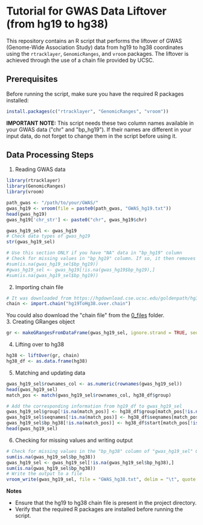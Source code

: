 # Tutorial for GWAS Data Liftover (from hg19 to hg38)
This repository contains an R script that performs the liftover of GWAS (Genome-Wide Association Study) data from hg19 to hg38 coordinates using the `rtracklayer`, `GenomicRanges`, and `vroom` packages. The liftover is achieved through the use of a chain file provided by UCSC.

## Prerequisites
Before running the script, make sure you have the required R packages installed:

```R
install.packages(c("rtracklayer", "GenomicRanges", "vroom"))
```

**IMPORTANT NOTE:** This script needs these two column names available in your GWAS data ("chr" and "bp_hg19"). If their names are different in your input data, do not forget to change them in the script before using it.

## Data Processing Steps
1. Reading GWAS data
```R
library(rtracklayer)
library(GenomicRanges)
library(vroom)

path_gwas <- "/path/to/your/GWAS/"
gwas_hg19 <- vroom(file = paste0(path_gwas, "GWAS_hg19.txt"))
head(gwas_hg19)
gwas_hg19['chr_str'] <- paste0("chr", gwas_hg19$chr)

gwas_hg19_sel <- gwas_hg19
# Check data types of gwas_hg19
str(gwas_hg19_sel)

# Use this section ONLY if you have "NA" data in "bp_hg19" column
# Check for missing values in "bp_hg19" column. If so, it then removes them
#sum(is.na(gwas_hg19_sel$bp_hg19))
#gwas_hg19_sel <- gwas_hg19[!is.na(gwas_hg19$bp_hg19),]
#sum(is.na(gwas_hg19_sel$bp_hg19))

```

2. Importing chain file
```R
# It was downloaded from https://hgdownload.cse.ucsc.edu/goldenpath/hg38/liftOver/
chain <- import.chain("hg19ToHg38.over.chain")
```
You could also download the "chain file" from the [0_files](/0_files) folder.<br>
3. Creating GRanges object
```R
gr <- makeGRangesFromDataFrame(gwas_hg19_sel, ignore.strand = TRUE, seqnames.field = "chr_str", start.field = "bp_hg19", end.field = "bp_hg19")
```

4. Lifting over to hg38
```R
hg38 <- liftOver(gr, chain)
hg38_df <- as.data.frame(hg38)
```

5. Matching and updating data
```R
gwas_hg19_sel$rownames_col <- as.numeric(rownames(gwas_hg19_sel))
head(gwas_hg19_sel)
match_pos <- match(gwas_hg19_sel$rownames_col, hg38_df$group)

# Add the corresponding information from hg19_df to gwas_hg19_sel
gwas_hg19_sel$group[!is.na(match_pos)] <- hg38_df$group[match_pos[!is.na(match_pos)]]
gwas_hg19_sel$seqnames[!is.na(match_pos)] <- hg38_df$seqnames[match_pos[!is.na(match_pos)]]
gwas_hg19_sel$bp_hg38[!is.na(match_pos)] <- hg38_df$start[match_pos[!is.na(match_pos)]]
head(gwas_hg19_sel)
```

6. Checking for missing values and writing output
```R
# Check for missing values in the "bp_hg38" column of "gwas_hg19_sel" GWAS file, then remove them
sum(is.na(gwas_hg19_sel$bp_hg38))
gwas_hg19_sel <- gwas_hg19_sel[!is.na(gwas_hg19_sel$bp_hg38),]
sum(is.na(gwas_hg19_sel$bp_hg38))
# Write the output to a file
vroom_write(gwas_hg19_sel, file = "GWAS_hg38.txt", delim = "\t", quote = "none", col_names = TRUE)
```

**Notes**
- Ensure that the hg19 to hg38 chain file is present in the project directory.
- Verify that the required R packages are installed before running the script.


